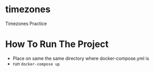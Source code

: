 # timezones
Timezones Practice
# How To Run The Project
- Place on same the same directory where docker-compose.yml is
- run ```docker-compose up```

